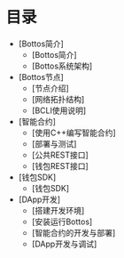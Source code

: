 # 目录

* [Bottos简介]
    * [Bottos简介]
    * [Bottos系统架构]
* [Bottos节点]
    * [节点介绍]
    * [网络拓扑结构]
    * [BCLI使用说明]
* [智能合约]
    * [使用C++编写智能合约]
    * [部署与测试]
    * [公共REST接口]
    * [钱包REST接口]
* [钱包SDK]
    * [钱包SDK]
* [DApp开发]
    * [搭建开发环境]
    * [安装运行Bottos]
    * [智能合约的开发与部署]
    * [DApp开发与调试]

